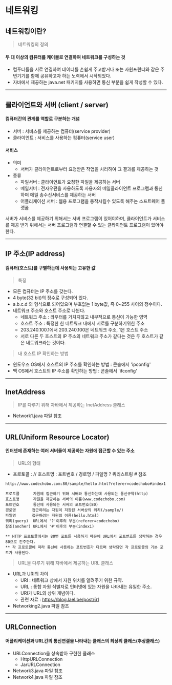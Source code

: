 # 네트워킹

## 네트워킹이란?
> 네트워킹의 정의
#### 두 대 이상의 컴퓨터를 케이블로 연결하여 네트워크를 구성하는 것
* 컴푸터들을 서로 연결하여 데이터를 손쉽게 주고받거나 또는 자원프린터와 같은 주변기기를 함께 공유하고자 하는 노력에서 시작되었다.
* 자바에서 제공하는 java.net 패키지를 사용하면 통신 부분을 쉽게 작성할 수 있다.

--- 
## 클라이언트와 서버 (client / server)
#### 컴퓨터간의 관계를 역할로 구분하는 개념
* 서버 : 서비스를 제공하는 컴퓨터(service provider)
* 클라이언트 : 서비스를 사용하는 컴퓨터(service user)

#### 서비스
* 의미
    * 서버가 클라이언트로부터 요청받은 작업을 처리하여 그 결과를 제공하는 것
* 종류
    * 파일서버 : 클라이언트가 요청한 파일을 제공하는 서버
    * 메일서버 : 전자우편을 사용하도록 사용자의 메일클라이언트 프로그램과 통신하며 메일 송수신서비스를 제공하는 서버
    * 어플리케이션 서버 : 웹용 프로그램을 동작시킬수 있도록 해주는 소프트웨어 플랫폼 

서버가 서비스를 제공하기 위해서는 서버 프로그램이 있어야하며, 클라이언트가 서비스를 제공 받기 위해서는 서버 프로그램과 연결할 수 있는 클라이언트 프로그램이 있어야한다.

--- 
## IP 주소(IP address)
#### 컴퓨터(호스트)를 구별하는데 사용되는 고유한 값
> 특징
* 모든 컴퓨터는 IP 주소를 갖는다.
* 4 byte(32 bit)의 정수로 구성되어 있다.
* a.b.c.d 의 형식으로 되어있으며 부호없는 1 byte값, 즉 0~255 사이의 정수이다.
* 네트워크 주소와 호스트 주소로 나뉜다.
    * 네트워크 주소 : 라우터를 거치지않고 내부적으로 통신이 가능한 영역
    * 호스트 주소 : 특정한 한 네트워크 내에서 서로를 구분하기위한 주소
    * 203.240.100.1에서 203.240.100은 네트워크 주소, 1은 호스트 주소
    * 서로 다른 두 호스트의 IP 주소의 네트워크 주소가 같다는 것은 두 호스트가 같은 네트워크라는 것이다. 
> 내 호스트 IP 확인하는 방법
* 윈도우즈 OS에서 호스트의 IP 주소를 확인하는 방법 : 콘솔에서 'ipconfig' 
* 맥 OS에서 호스트의 IP 주소를 확인하는 방법 : 콘솔에서 'ifconfig'

--- 
## InetAddress
> IP를 다루기 위해 자바에서 제공하는 InetAddress 클래스
* Network1.java 파일 참조
--- 
## URL(Uniform Resource Locator)
#### 인터넷에 존재하는 여러 서버들이 제공하는 자원에 접근할 수 있는 주소
> URL의 형태
* 프로토콜 : // 호스트명 : 포트번호 / 경로명 / 파일명 ? 쿼리스트링 # 참조
```
http://www.codechobo.com:80/sample/hello.html?referer=codechobo#index1

프로토콜      자원에 접근하기 위해 서버와 통신하는데 사용되는 통신규약(http)
호스트명      자원을 제공하는 서버의 이름(www.codechobo.com)
포트번호      통신에 사용되는 서버의 포트번호(80)
경로명       접근하려는 자원이 저장된 서버상의 위치(/sample/)
파일명       접근하려는 자원의 이름(hello.html)
쿼리(query)  URL에서 '?'이후의 부분(referer=codechobo)
참조(ancher) URL에서 '#'이후의 부분(index1)

** HTTP 프로토콜에서는 80번 포트를 사용하기 때문에 URL에서 포트번호를 생략하는 경우 80으로 간주한다. 
** 각 프로토콜에 따라 통신에 사용하는 포트번호가 다르며 생략되면 각 프로토콜의 기본 포트가 사용된다.
```
> URL을 다루기 위해 자바에서 제공하는 URL 클래스
* URL과 URI의 차이
    * URI : 네트워크 상에서 자원 위치를 알려주기 위한 규약.
    * URL : 통합 자원 식별자로 인터넷에 있는 자원을 나타내는 유일한 주소.
    * URI가 URL의 상위 개념이다.
    * 관련 자료 : https://blog.lael.be/post/61
* Networking2.java 파일 참조
---
## URLConnection
#### 어플리케이션과 URL간의 통신연결을 나타내는 클래스의 최상위 클래스(추상클래스)
* URLConnection을 상속받아 구현한 클래스
    * HttpURLConnection
    * JarURLConnection
* Network3.java 파일 참조
* Network4.java 파일 참조
